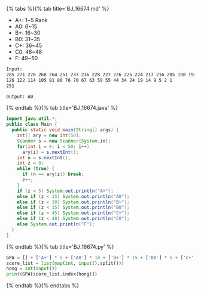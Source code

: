 {% tabs %}{% tab title='BJ_16674.md' %}

* A+: 1~5 Rank
* A0: 6~15
* B+: 16~30
* B0: 31~35
* C+: 36~45
* C0: 46~48
* F: 49~50

```txt
Input:
285 271 270 268 264 251 237 236 228 227 226 225 224 217 216 205 198 193 192 190 182 168 165 161 157 146 141 135 127
126 122 114 105 81 80 76 70 67 63 59 55 44 34 24 19 14 9 5 2 1
251

Output: A0
```

{% endtab %}{% tab title='BJ_16674.java' %}

```java
import java.util.*;
public class Main {
  public static void main(String[] args) {
    int[] ary = new int[50];
    Scanner s = new Scanner(System.in);
    for(int i = 0; i < 50; i++)
      ary[i] = s.nextInt();
    int n = s.nextInt();
    int z = 0;
    while (true) {
      if (n == ary[z]) break;
      z++;
    }
    if (z < 5) System.out.println("A+");
    else if (z < 15) System.out.println("A0");
    else if (z < 30) System.out.println("B+");
    else if (z < 35) System.out.println("B0");
    else if (z < 45) System.out.println("C+");
    else if (z < 48) System.out.println("C0");
    else System.out.println("F");
  }
}
```

{% endtab %}{% tab title='BJ_16674.py' %}

```py
GPA = [] + ['A+'] * 5 + ['A0'] * 10 + ['B+'] * 15 + ['B0'] * 5 + ['C+'] * 10 + ['C0'] * 3 + ['F'] * 2
score_list = list(map(int, input().split()))
hong = int(input())
print(GPA[score_list.index(hong)])
```

{% endtab %}{% endtabs %}
